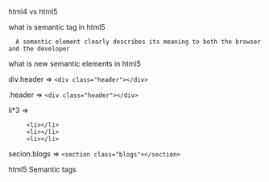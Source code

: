 
html4 vs html5

what is  semantic tag in html5

      A semantic element clearly describes its meaning to both the browser and the developer

what is new semantic elements in html5


div.header => `<div class="header"></div>`

.header => `<div class="header"></div>`

li*3 => 

         <li></li>
         <li></li>
         <li></li>


secion.blogs => `<section class="blogs"></section>`

html5 Semantic tags
